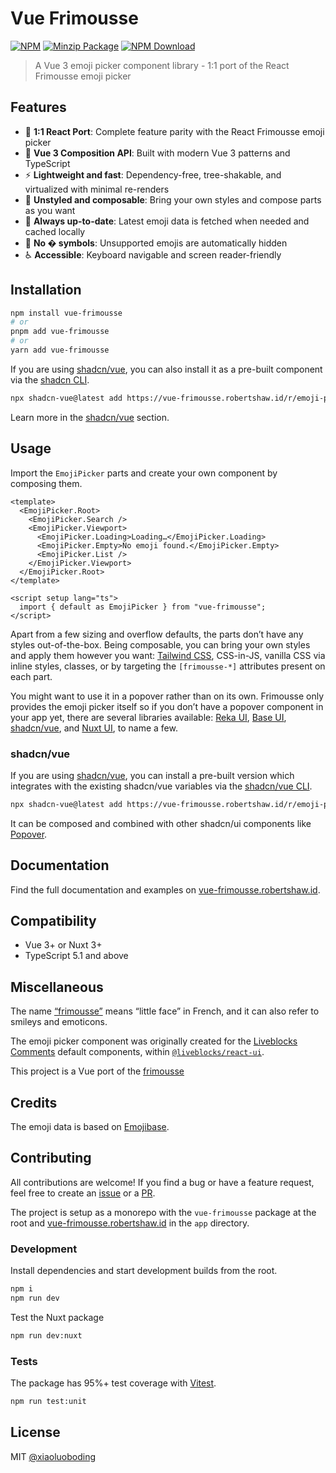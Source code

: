 # Vue Frimousse

[![NPM][npmBadge]][npmUrl]
[![Minzip Package][bundlePhobiaBadge]][bundlePhobiaUrl]
[![NPM Download][npmDtBadge]][npmDtUrl]

[npmBadge]: https://img.shields.io/npm/v/vue-frimousse.svg?maxAge=2592000
[npmUrl]: https://www.npmjs.com/package/vue-frimousse
[npmDtBadge]: https://img.shields.io/npm/dt/vue-frimousse.svg
[npmDtUrl]: https://www.npmjs.com/package/vue-frimousse
[bundlePhobiaBadge]: https://img.shields.io/bundlephobia/minzip/vue-frimousse
[bundlePhobiaUrl]: https://bundlephobia.com/package/vue-frimousse@latest

> A Vue 3 emoji picker component library - 1:1 port of the React Frimousse emoji picker

## Features

- 🎯 **1:1 React Port**: Complete feature parity with the React Frimousse emoji picker
- 🚀 **Vue 3 Composition API**: Built with modern Vue 3 patterns and TypeScript
- ⚡️ **Lightweight and fast**: Dependency-free, tree-shakable, and virtualized with minimal re-renders
- 🎨 **Unstyled and composable**: Bring your own styles and compose parts as you want
- 🔄 **Always up-to-date**: Latest emoji data is fetched when needed and cached locally
- 🔣 **No � symbols**: Unsupported emojis are automatically hidden
- ♿️ **Accessible**: Keyboard navigable and screen reader-friendly

## Installation

```bash
npm install vue-frimousse
# or
pnpm add vue-frimousse
# or
yarn add vue-frimousse
```

If you are using [shadcn/vue](https://www.shadcn-vue.com), you can also install it as a pre-built component via the [shadcn CLI](https://www.shadcn-vue.com/docs/cli.html).

```bash
npx shadcn-vue@latest add https://vue-frimousse.robertshaw.id/r/emoji-picker.json
```

Learn more in the [shadcn/vue](#shadcnvue) section.

## Usage

Import the `EmojiPicker` parts and create your own component by composing them.

```vue
<template>
  <EmojiPicker.Root>
    <EmojiPicker.Search />
    <EmojiPicker.Viewport>
      <EmojiPicker.Loading>Loading…</EmojiPicker.Loading>
      <EmojiPicker.Empty>No emoji found.</EmojiPicker.Empty>
      <EmojiPicker.List />
    </EmojiPicker.Viewport>
  </EmojiPicker.Root>
</template>

<script setup lang="ts">
  import { default as EmojiPicker } from "vue-frimousse";
</script>
```

Apart from a few sizing and overflow defaults, the parts don’t have any styles out-of-the-box. Being composable, you can bring your own styles and apply them however you want: [Tailwind CSS](https://tailwindcss.com/), CSS-in-JS, vanilla CSS via inline styles, classes, or by targeting the `[frimousse-*]` attributes present on each part.

You might want to use it in a popover rather than on its own. Frimousse only provides the emoji picker itself so if you don’t have a popover component in your app yet, there are several libraries available: [Reka UI](https://reka-ui.com/docs/components/popover), [Base UI](https://www.shadcn-vue.com/docs/components/popover.html), [shadcn/vue](https://headlessui.com/react/popover), and [Nuxt UI](https://ui.nuxt.com/components/popover), to name a few.

### shadcn/vue

If you are using [shadcn/vue](https://www.shadcn-vue.com), you can install a pre-built version which integrates with the existing shadcn/vue variables via the [shadcn/vue CLI](https://www.shadcn-vue.com/docs/cli.html).

```bash
npx shadcn-vue@latest add https://vue-frimousse.robertshaw.id/r/emoji-picker.json
```

It can be composed and combined with other shadcn/ui components like [Popover](https://ui.shadcn.com/docs/components/popover).

## Documentation

Find the full documentation and examples on [vue-frimousse.robertshaw.id](https://vue-frimousse.robertshaw.id).

## Compatibility

- Vue 3+ or Nuxt 3+
- TypeScript 5.1 and above

## Miscellaneous

The name [“frimousse”](https://en.wiktionary.org/wiki/frimousse) means “little face” in French, and it can also refer to smileys and emoticons.

The emoji picker component was originally created for the [Liveblocks Comments](https://liveblocks.io/comments) default components, within [`@liveblocks/react-ui`](https://github.com/liveblocks/liveblocks/tree/main/packages/liveblocks-react-ui).

This project is a Vue port of the [frimousse](https://github.com/liveblocks/frimousse)

## Credits

The emoji data is based on [Emojibase](https://emojibase.dev/).

## Contributing

All contributions are welcome! If you find a bug or have a feature request, feel free to create an [issue](https://github.com/xiaoluoboding/vue-frimousse/issues) or a [PR](https://github.com/xiaoluoboding/vue-frimousse/pulls).

The project is setup as a monorepo with the `vue-frimousse` package at the root and [vue-frimousse.robertshaw.id](https://vue-frimousse.robertshaw.id) in the `app` directory.

### Development

Install dependencies and start development builds from the root.

```bash
npm i
npm run dev
```

Test the Nuxt package

```bash
npm run dev:nuxt
```

### Tests

The package has 95%+ test coverage with [Vitest](https://vitest.dev/).

```bash
npm run test:unit
```

## License

MIT [@xiaoluoboding](https://github.com/xiaoluoboding)
